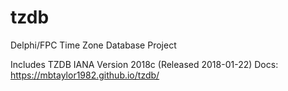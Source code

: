 tzdb
====

Delphi/FPC Time Zone Database Project

Includes TZDB IANA Version 2018c (Released 2018-01-22)
Docs: https://mbtaylor1982.github.io/tzdb/


